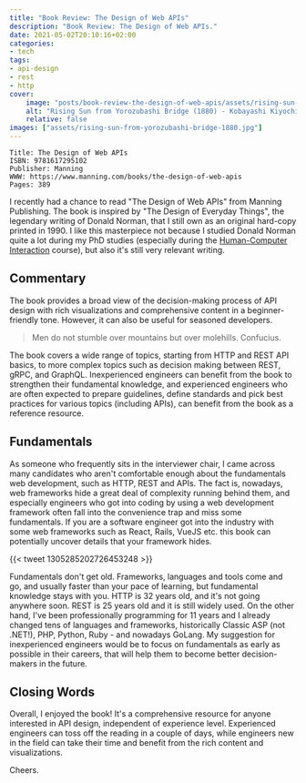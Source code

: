 ```yaml
---
title: "Book Review: The Design of Web APIs"
description: "Book Review: The Design of Web APIs."
date: 2021-05-02T20:10:16+02:00
categories:
- tech
tags:
- api-design
- rest
- http
cover:
    image: "posts/book-review-the-design-of-web-apis/assets/rising-sun-from-yorozubashi-bridge-1880.jpg"
    alt: "Rising Sun from Yorozubashi Bridge (1880) - Kobayashi Kiyochika"
    relative: false
images: ["assets/rising-sun-from-yorozubashi-bridge-1880.jpg"]
---
```


```
Title: The Design of Web APIs
ISBN: 9781617295102
Publisher: Manning
WWW: https://www.manning.com/books/the-design-of-web-apis
Pages: 389
```

I recently had a chance to read "The Design of Web APIs" from Manning Publishing.
The book is inspired by "The Design of Everyday Things", the legendary writing
of Donald Norman, that I still own as an original hard-copy printed in 1990.
I like this masterpiece not because I studied Donald Norman quite a lot during
my PhD studies (especially during the
[Human-Computer Interaction](https://hci.cc.metu.edu.tr/en/) course), but also
it's still very relevant writing.

## Commentary

The book provides a broad view of the decision-making process of API design
with rich visualizations and comprehensive content in a beginner-friendly tone.
However, it can also be useful for seasoned developers.

> Men do not stumble over mountains but over molehills. Confucius.

The book covers a wide range of topics, starting from HTTP and REST API basics,
to more complex topics such as decision making between REST, gRPC, and GraphQL.
Inexperienced engineers can benefit from the book to strengthen their fundamental
knowledge, and experienced engineers who are often expected to prepare
guidelines, define standards and pick best practices for various topics
(including APIs), can benefit from the book as a reference resource.

## Fundamentals

As someone who frequently sits in the interviewer chair, I came across many
candidates who aren't comfortable enough about the fundamentals web development,
such as HTTP, REST and APIs. The fact is, nowadays, web frameworks hide a great
deal of complexity running behind them, and especially engineers who got into
coding by using a web development framework often fall into the convenience
trap and miss some fundamentals. If you are a software engineer got into the
industry with some web frameworks such as React, Rails, VueJS etc. this book can
potentially uncover details that your framework hides.

{{< tweet 1305285202726453248 >}}

Fundamentals don't get old. Frameworks, languages and tools come and go, and
usually faster than your pace of learning, but fundamental knowledge stays
with you. HTTP is 32 years old, and it's not going anywhere soon. REST is 25
years old and it is still widely used. On the other hand, I've been
professionally programming for 11 years and I already changed tens of languages
and frameworks, historically Classic ASP (not .NET!), PHP, Python, Ruby - and
nowadays GoLang. My suggestion for inexperienced engineers would be to focus on
fundamentals as early as possible in their careers, that will help them to
become better decision-makers in the future.

## Closing Words

Overall, I enjoyed the book! It's a comprehensive resource for anyone interested
in API design, independent of experience level. Experienced engineers can toss
off the reading in a couple of days, while engineers new in the field can take
their time and benefit from the rich content and visualizations.

Cheers.
